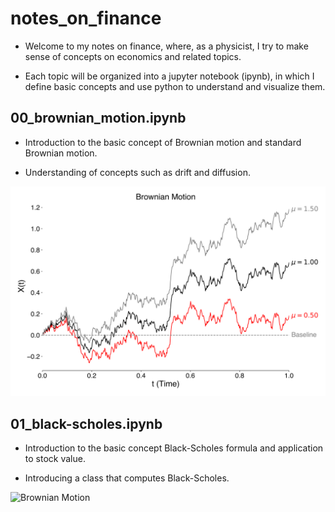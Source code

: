 # notes_on_finance

* Welcome to my notes on finance, where, as a physicist, I try to make sense of concepts on economics and related topics. 

* Each topic will be organized into a jupyter notebook (ipynb), in which I define basic concepts and use python to understand and visualize them. 


## 00_brownian_motion.ipynb

* Introduction to the basic concept of Brownian motion and standard Brownian motion. 

* Understanding of concepts such as drift and diffusion. 

![Brownian Motion](00_brownian_motion.svg)

## 01_black-scholes.ipynb

* Introduction to the basic concept Black-Scholes formula and application to stock value. 

* Introducing a class that computes Black-Scholes. 

![Brownian Motion](01_black-scholes.svg)
